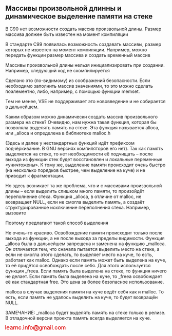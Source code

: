## Массивы произвольной длинны и динамическое выделение памяти на стеке

В С90 нет возможности создать массив произвольной длины. Размер массива должен быть известен на момент компиляции

В стандарте С99 появилась возможность создавать массивы, размер которых не известен на момент компиляции. Например, можно передать функции размер массива и создать временный массив

Массивы произвольной длины нельзя инициализировать при создании. Например, следующий код не скомпилируется

Сделано это (по-видимому) из соображений безопасности. Если необходимо заполнить массив значениями, то это можно сделать поэлементно, либо, например, с помощью функции memset.

Тем не менее, VSE не поддерживает это нововведение и не собирается в дальнейшем.

Каким образом можно динамически создать массив произвольного размера на стеке? Очевидно, нам нужна такая функция, которая бы позволяла выделять память на стеке. Эта функция называется alloca, или _alloca и определена в библиотеке malloc.h

(Здесь и далее у нестандартных функций идёт префиксом подчёркивание. В GNU версиях компиляторов его нет). Так как память выделяется на стеке, то нет необходимости её подчищать – после выхода из функции стек будет восстановлен и локальные переменные «уничтожены». К тому же, выделение памяти происходит очень быстро (на несколько порядков быстрее, чем выделение на куче) и не приводит к фрагментации.

Но здесь возникает та же проблема, что и с массивами произвольной длины – если выделить слишком много памяти, то произойдёт переполнение стека.  Функция _alloca, в отличие от 
malloc, не возвращает NULL, если не смогла выделить память, а создаёт структурированное исключение переполнения стека. Например, вызовите

Поэтому предлагают такой способ выделения

Не очень-то красиво. Освобождение памяти происходит только после выхода из функции, а не после выхода за пределы видимости. Функция _alloca была в дальнейшем запрещена и заменена 
на функцию _malloca. Он отличается тем, что сначала пытается выделить место на стеке, а если не смогла этого сделать, то выделяет место на куче, то есть, работает как malloc. 
Однако если память может быть выделена на куче, то её придётся освобождать после себя. Для этого используется функция _freea. Если память была выделена на стеке, то функция 
ничего не делает. Если память была выделена на куче, то _freea освобождает её как стандартная free. Это цена за более безопасное использование.

malloca в случае выделения памяти на куче ведёт себя как и malloc. То есть, если память не удалось выделить на куче, то будет возвращён NULL.

ЗАМЕЧАНИЕ: _malloca будет выделять память на стеке только в релизе. В отладочной версии проекта память всегда выделяется на куче.

![mail.png](../images/mail.png)

